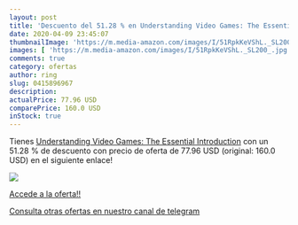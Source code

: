 ```yaml
---
layout: post
title: 'Descuento del 51.28 % en Understanding Video Games: The Essential'
date: 2020-04-09 23:45:07
thumbnailImage: 'https://m.media-amazon.com/images/I/51RpkKeVShL._SL200_.jpg'
images: [ 'https://m.media-amazon.com/images/I/51RpkKeVShL._SL200_.jpg' ]
comments: true
category: ofertas
author: ring
slug: 0415896967
description:
actualPrice: 77.96 USD
comparePrice: 160.0 USD
inStock: true
---
```


Tienes [Understanding Video Games: The Essential Introduction](https://www.amazon.com/dp/0415896967/?tag=redken08-20) con un 51.28 % de descuento con precio de oferta de 77.96 USD (original: 160.0 USD) en el siguiente enlace!

[![](https://m.media-amazon.com/images/I/51RpkKeVShL._SL200_.jpg)](https://www.amazon.com/dp/0415896967/?tag=redken08-20)

[Accede a la oferta!!](https://www.amazon.com/dp/0415896967/?tag=redken08-20)

[Consulta otras ofertas en nuestro canal de telegram](https://t.me/s/ofertas25)
